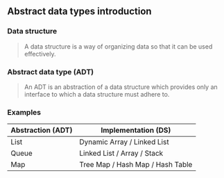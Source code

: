 ## Abstract data types introduction

### Data structure

> A data structure is a way of organizing data so that it can be used effectively.

### Abstract data type (ADT)

> An ADT is an abstraction of a data structure which provides only an interface to which a data structure must adhere to.

### Examples

| Abstraction (ADT) | Implementation (DS)              |
| ----------------- | -------------------------------- |
| List              | Dynamic Array / Linked List      |
| Queue             | Linked List / Array / Stack      |
| Map               | Tree Map / Hash Map / Hash Table |

